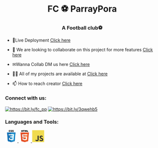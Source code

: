 <h1 align="center">FC ⚽ ParrayPora</h1>
<h3 align="center">A Football club⚽</h3>

- 🚀Live Deployment [Click here](https://himayoun.github.io/FCpPora/)

- 👯 We are looking to collaborate on this project for more features [Click here](https://himayoun.github.io/FCpPora/)

- ✉Wanna Collab DM us here [Click here](https://bit.ly/3qWehB5)

- 👨‍💻 All of my projects are available at [Click here](https://himayoun.github.io/portfolio/)

- 📫 How to reach creator [Click here](https://github.com/HimAYouN/HimAYouN)

<h3 align="left">Connect with us:</h3>
<p align="left">
<a href="https://bit.ly/Fc_pp" target="blank"><img align="center" src="https://raw.githubusercontent.com/rahuldkjain/github-profile-readme-generator/master/src/images/icons/Social/facebook.svg" alt="https://bit.ly/fc_pp" height="30" width="40" /></a>
<a href="https://bit.ly/3qWehB5" target="blank"><img align="center" src="https://raw.githubusercontent.com/rahuldkjain/github-profile-readme-generator/master/src/images/icons/Social/instagram.svg" alt="https://bit.ly/3qwehb5" height="30" width="40" /></a>
</p>

<h3 align="left">Languages and Tools:</h3>
<p align="left"> <a href="https://www.w3schools.com/css/" target="_blank" rel="noreferrer"> <img src="https://raw.githubusercontent.com/devicons/devicon/master/icons/css3/css3-original-wordmark.svg" alt="css3" width="40" height="40"/> </a> <a href="https://www.w3.org/html/" target="_blank" rel="noreferrer"> <img src="https://raw.githubusercontent.com/devicons/devicon/master/icons/html5/html5-original-wordmark.svg" alt="html5" width="40" height="40"/> </a> <a href="https://developer.mozilla.org/en-US/docs/Web/JavaScript" target="_blank" rel="noreferrer"> <img src="https://raw.githubusercontent.com/devicons/devicon/master/icons/javascript/javascript-original.svg" alt="javascript" width="40" height="40"/> </a> </p>


